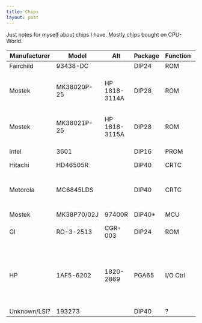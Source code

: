 ```yaml
---
title: Chips
layout: post
---
```


Just notes for myself about chips I have. Mostly chips bought on CPU-World.

| Manufacturer | Model       | Alt           | Package | Function  | Details                      | Links |
| ------------ | ----------- | ------------- | ------- | --------- | ---------------------------- | ----- |
| Fairchild    | 93438-DC    |               | DIP24   | ROM       | 512x8                        |       |
| Mostek       | MK38020P-25 | HP 1818-3114A | DIP28   | ROM       | Vectra PC-308 Boot ROM, even | [x](http://www.bitsavers.org/pdf/hp/part_numbers/HP_CE_Workstation_Parts_List_Jan1992.pdf) |
| Mostek       | MK38021P-25 | HP 1818-3115A | DIP28   | ROM       | Vectra PC-308 Boot ROM, odd  | [x](http://www.bitsavers.org/pdf/hp/part_numbers/HP_CE_Workstation_Parts_List_Jan1992.pdf) |
| Intel        | 3601        |               | DIP16   | PROM      | Customer Sample              |       |
| Hitachi      | HD46505R    |               | DIP40   | CRTC      |                              |       |
| Motorola     | MC6845LDS   |               | DIP40   | CRTC      | Burn-in screening / High temp testing | |
| Mostek       | MK38P70/02J | 97400R        | DIP40*  | MCU       | Piggyback                    |       |
| GI           | RO-3-2513   | CGR-003       | DIP24   | ROM       | Character generator ROM      |       |
| HP           | 1AF5-6202   | 1820-2869     | PGA65   | I/O Ctrl  | Silicon-On-Sapphire, HP 12005B for HP 1000 series |       |
| Unknown/LSI? | 193273      |               | DIP40   | ?         |                              |       |
